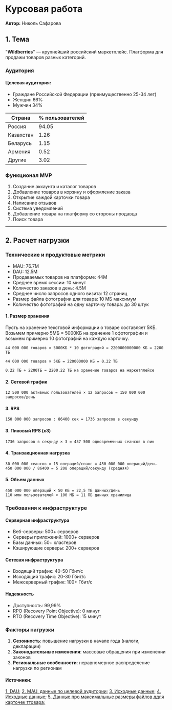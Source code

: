 # Курсовая работа  
**Автор:** Николь Сафарова

## 1. Тема  
"**Wildberries**" — крупнейший российский маркетплейс. Платформа для продажи товаров разных категорий.


### Аудитория

#### Целевая аудитория:
- Граждане Российской Федерации (преимущественно 25-34 лет) 
- Женщин 66%
- Мужчин 34%


| Страна      | % пользователей |
|-------------|-----------------|
| Россия      | 94.05  |
| Казахстан  | 1.26  |
| Беларусь      | 1.15  |
| Армения  | 0.52  |
| Другие      | 3.02  |


### Функционал MVP

 1. Создание аккаунта и каталог товаров
 2. Добавление товаров в корзину и оформление заказа
 3. Открытие каждой карточки товара
 4. Написание отзывов
 5. Система уведомлений
 6. Добавление товара на платформу со стороны продавца
 7. Поиск товара
---

## 2. Расчет нагрузки

### Технические и продуктовые метрики
- MAU: 76.7M
- DAU: 12.5M
- Продаваемых товаров на платформе: 44M
- Среднее время сессии: 10 минут
- Количество заказов в день: 4.5M
- Среднее число запросов одного визита: 12 страниц
- Размер файла фотографии для товара: 10 МБ максимум
- Количество фотографий на одну карточку товара: до 30 штук


#### 1. Размер хранения
Пусть на хранение текстовой информации о товаре составляет 5КБ. Возьмем примерно 5МБ = 5000КБ на хранение 1 офотографии и возьмем примерно 10 фотографий на каждую карточку.
```
44 000 000 товаров × 5000КБ * 10 фотографий = 2200000000000 КБ = 2200 ТБ
```
```
44 000 000 товаров × 5КБ = 220000000 КБ = 0.22 ТБ
```
```
0.22 ТБ + 2200ТБ = 2200.22 ТБ на хранение товаров на маркетплейсе
```

#### 2. Сетевой трафик

```
12 500 000 активных пользователей × 12 запросов = 150 000 000 запросов/день
```

#### 3. RPS
```
150 000 000 запросов : 86400 сек = 1736 запросов в секунду
```

#### 3. Пиковый RPS (х3)
```
1736 запросов в секунду × 3 = 437 500 одновременных сеансов в пик
```

#### 4. Транзакционная нагрузка
```
30 000 000 сеансов × 15 операций/сеанс = 450 000 000 операций/день
450 000 000 / 86400 = 5 208 операций/секунду (средняя)
```

#### 5. Объем данных
```
450 000 000 операций × 50 КБ = 22,5 ТБ данных/день
110 млн пользователей × 100 МБ = 11 ПБ данных хранилища
```

### Требования к инфраструктуре

#### Серверная инфраструктура
- Веб-серверы: 500+ серверов
- Серверы приложений: 1000+ серверов  
- Базы данных: 50+ кластеров
- Кэширующие серверы: 200+ серверов

#### Сетевая инфраструктура
- Входящий трафик: 40-50 Гбит/с
- Исходящий трафик: 20-30 Гбит/с
- Межсерверный трафик: 100+ Гбит/с

#### Надежность
- Доступность: 99,99%
- RPO (Recovery Point Objective): 0 минут
- RTO (Recovery Time Objective): 15 минут

### Факторы нагрузки
1. **Сезонность**: повышение нагрузки в начале года (налоги, декларации)
2. **Законодательные изменения**: массовые обращения при изменении законов
3. **Региональные особенности**: неравномерное распределение нагрузки по регионам

#### Источники:
[1. DAU;](https://hypestat.com/info/wildberries.ru)
[2. MAU, данные по целевой аудитории;](https://be1.ru/stat/wildberries.ru)
[3. Исходные данные;](https://cmp.wildberries.ru/cmpf/Special%20project%20kit%20WB.pdf)
[4. Исходные данные;](https://www.moysklad.ru/poleznoe/marketplejsy/kak-nachat-prodavat-na-wildberries-gayd-dlya-sellerov/#:~:text=%D0%9C%D0%B0%D1%80%D0%BA%D0%B5%D1%82%D0%BF%D0%BB%D0%B5%D0%B9%D1%81%20Wildberries:%20%D0%BE%D0%B1%D0%B7%D0%BE%D1%80%20%D0%BF%D0%BB%D0%BE%D1%89%D0%B0%D0%B4%D0%BA%D0%B8,-Wildberries%20%E2%80%94%20%D0%BB%D0%B8%D0%B4%D0%B5%D1%80%20%D0%B2&text=%D0%9F%D0%BE%20%D1%81%D0%BE%D0%B1%D1%81%D1%82%D0%B2%D0%B5%D0%BD%D0%BD%D1%8B%D0%BC%20%D0%B4%D0%B0%D0%BD%D0%BD%D1%8B%D0%BC%20%D1%80%D0%BE%D1%81%D1%81%D0%B8%D0%B9%D1%81%D0%BA%D0%BE%D0%B3%D0%BE%20%D0%BC%D0%B0%D1%80%D0%BA%D0%B5%D1%82%D0%BF%D0%BB%D0%B5%D0%B9%D1%81%D0%B0,%D0%BE%D0%BA%D0%BE%D0%BB%D0%BE%204%2C5%20%D0%BC%D0%BB%D0%BD%20%D0%B7%D0%B0%D0%BA%D0%B0%D0%B7%D0%BE%D0%B2.)
[5. Данные про максимальные размеры файлов ддля карточек ттовара;](https://seller.wildberries.ru/instructions/ru/ru/material/item-photo-rules-recommendations-and-common-mistakes)


